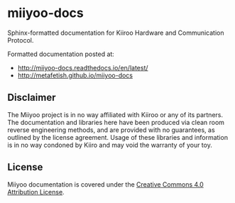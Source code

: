 # miiyoo-docs

Sphinx-formatted documentation for Kiiroo Hardware and Communication Protocol.

Formatted documentation posted at:

- http://miiyoo-docs.readthedocs.io/en/latest/
- http://metafetish.github.io/miiyoo-docs

## Disclaimer

The Miiyoo project is in no way affiliated with Kiiroo or any of its
partners. The documentation and libraries here have been produced via
clean room reverse engineering methods, and are provided with no
guarantees, as outlined by the license agreement. Usage of these
libraries and information is in no way condoned by Kiiro and may void
the warranty of your toy.

## License

Miiyoo documentation is covered under
the
[Creative Commons 4.0 Attribution License](https://creativecommons.org/licenses/by/4.0/).
